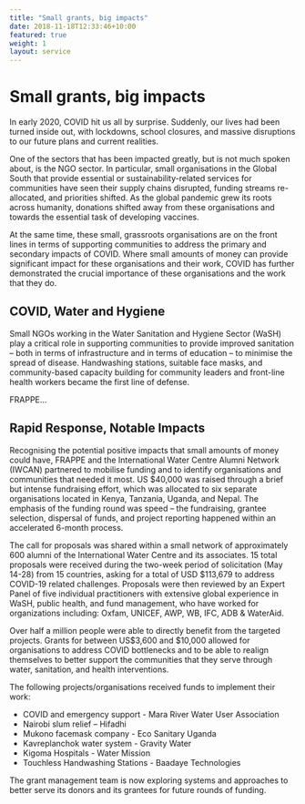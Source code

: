 ```yaml
---
title: "Small grants, big impacts"
date: 2018-11-18T12:33:46+10:00
featured: true
weight: 1
layout: service
---
```


# Small grants, big impacts

In early 2020, COVID hit us all by surprise. Suddenly, our lives had been turned inside out, with lockdowns, school closures, and massive disruptions to our future plans and current realities. 
 
One of the sectors that has been impacted greatly, but is not much spoken about, is the NGO sector. In particular, small organisations in the Global South that provide essential or sustainability-related services for communities have seen their supply chains disrupted, funding streams re-allocated, and priorities shifted. As the global pandemic grew its roots across humanity, donations shifted away from these organisations and towards the essential task of developing vaccines. 
 
At the same time, these small, grassroots organisations are on the front lines in terms of supporting communities to address the primary and secondary impacts of COVID. Where small amounts of money can provide significant impact for these organisations and their work, COVID has further demonstrated the crucial importance of these organisations and the work that they do. 
 
## COVID, Water and Hygiene
 
Small NGOs working in the Water Sanitation and Hygiene Sector (WaSH) play a critical role in supporting communities to provide improved sanitation – both in terms of infrastructure and in terms of education – to minimise the spread of disease.  Handwashing stations, suitable face masks, and community-based capacity building for community leaders and front-line health workers became the first line of defense. 

FRAPPE… 
 
## Rapid Response, Notable Impacts

Recognising the potential positive impacts that small amounts of money could have, FRAPPE and the International Water Centre Alumni Network (IWCAN) partnered to mobilise funding and to identify organisations and communities that needed it most. US $40,000 was raised through a brief but intense fundraising effort, which was allocated to six separate organisations located in Kenya, Tanzania, Uganda, and Nepal. The emphasis of the funding round was speed – the fundraising, grantee selection, dispersal of funds, and project reporting happened within an accelerated 6-month process. 

The call for proposals was shared within a small network of approximately 600 alumni of the International Water Centre and its associates. 15 total proposals were received during the two-week period of solicitation (May 14-28) from 15 countries, asking for a total of USD $113,679 to address COVID-19 related challenges. Proposals were then reviewed by an Expert Panel of five individual practitioners with extensive global experience in WaSH, public health, and fund management, who have worked for organizations including: Oxfam, UNICEF, AWP, WB, IFC, ADB & WaterAid. 
 
Over half a million people were able to directly benefit from the targeted projects. Grants for between US$3,600 and $10,000 allowed for organisations to address COVID bottlenecks and to be able to realign themselves to better support the communities that they serve through water, sanitation, and health interventions. 
 
The following projects/organisations received funds to implement their work:
* COVID and emergency support - Mara River Water User Association
* Nairobi slum relief – Hifadhi
* Mukono facemask company - Eco Sanitary Uganda
* Kavreplanchok water system - Gravity Water
* Kigoma Hospitals - Water Mission
* Touchless Handwashing Stations - Baadaye Technologies
 
The grant management team is now exploring systems and approaches to better serve its donors and its grantees for future rounds of funding. 

